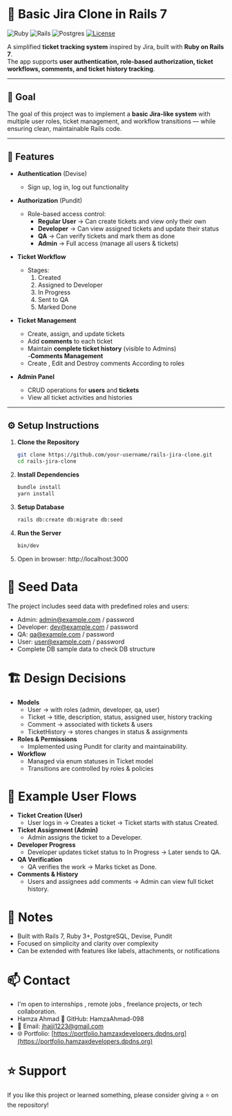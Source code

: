 # 📝 Basic Jira Clone in Rails 7

![Ruby](https://img.shields.io/badge/Ruby-3.1%2B-red?logo=ruby)
![Rails](https://img.shields.io/badge/Rails-7.0-red?logo=rubyonrails)
![Postgres](https://img.shields.io/badge/PostgreSQL-14-blue?logo=postgresql)
[![License](https://img.shields.io/badge/License-MIT-green)](LICENSE.md)

A simplified **ticket tracking system** inspired by Jira, built with **Ruby on Rails 7**.  
The app supports **user authentication, role-based authorization, ticket workflows, comments, and ticket history tracking**.  

---

## 🎯 Goal

The goal of this project was to implement a **basic Jira-like system** with multiple user roles, ticket management, and workflow transitions — while ensuring clean, maintainable Rails code.

---

## 🚀 Features

- **Authentication** (Devise)  
  - Sign up, log in, log out functionality  

- **Authorization** (Pundit)  
  - Role-based access control:
    - **Regular User** → Can create tickets and view only their own  
    - **Developer** → Can view assigned tickets and update their status  
    - **QA** → Can verify tickets and mark them as done  
    - **Admin** → Full access (manage all users & tickets)  

- **Ticket Workflow**  
  - Stages:  
    1. Created  
    2. Assigned to Developer  
    3. In Progress  
    4. Sent to QA  
    5. Marked Done  

- **Ticket Management**  
  - Create, assign, and update tickets  
  - Add **comments** to each ticket  
  - Maintain **complete ticket history** (visible to Admins)  
-**Comments Management**
  - Create , Edit and Destroy comments According to roles
- **Admin Panel**  
  - CRUD operations for **users** and **tickets**  
  - View all ticket activities and histories  

---

## ⚙️ Setup Instructions

1. **Clone the Repository**
   ```bash
   git clone https://github.com/your-username/rails-jira-clone.git
   cd rails-jira-clone
   ```
2. **Install Dependencies**
   ```bash
   bundle install 
   yarn install
   ```
3. **Setup Database**
   ```bash
   rails db:create db:migrate db:seed
   ```
4. **Run the Server**
   ```bash
   bin/dev
   ```
5. Open in browser: http://localhost:3000
   
# 🌱 Seed Data
  The project includes seed data with predefined roles and users:
  - Admin: admin@example.com / password
  - Developer: dev@example.com / password
  - QA: qa@example.com / password
  - User: user@example.com / password
  - Complete DB sample data to check DB structure
# 🏗️ Design Decisions
- **Models**
  - User → with roles (admin, developer, qa, user)
  - Ticket → title, description, status, assigned user, history tracking
  - Comment → associated with tickets & users
  - TicketHistory → stores changes in status & assignments
- **Roles & Permissions**
  - Implemented using Pundit for clarity and maintainability.
- **Workflow**
  - Managed via enum statuses in Ticket model
  - Transitions are controlled by roles & policies
# 🔄 Example User Flows
- **Ticket Creation (User)**
  - User logs in → Creates a ticket → Ticket starts with status Created.
- **Ticket Assignment (Admin)**
  - Admin assigns the ticket to a Developer.
- **Developer Progress**
  - Developer updates ticket status to In Progress → Later sends to QA.
- **QA Verification**
  - QA verifies the work → Marks ticket as Done.
- **Comments & History**
  - Users and assignees add comments → Admin can view full ticket history.
# 📌 Notes
- Built with Rails 7, Ruby 3+, PostgreSQL, Devise, Pundit
- Focused on simplicity and clarity over complexity
- Can be extended with features like labels, attachments, or notifications
# 📫 Contact
- I'm open to internships , remote jobs , freelance projects, or tech collaboration.
- Hamza Ahmad
🔗 GitHub: HamzaAhmad-098
- 📧 Email: [jhajji1223@gmail.com](mailto:jhajji1223@gmail.com)
- 🌐 Portfolio: [https://portfolio.hamzaxdevelopers.dpdns.org](https://portfolio.hamzaxdevelopers.dpdns.org) 

# ⭐️ Support
If you like this project or learned something, please consider giving a ⭐️ on the repository!
